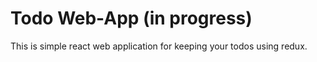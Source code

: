 # Todo Web-App (in progress)

This is simple react web application for keeping your todos using redux.
